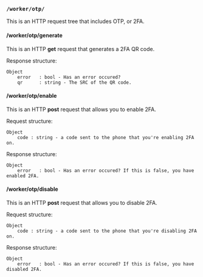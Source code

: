 ### ```/worker/otp/```
This is an HTTP request tree that includes OTP, or 2FA.

#### /worker/otp/generate
This is an HTTP **get** request that generates a 2FA QR code.

Response structure:
```
Object
    error   : bool - Has an error occured?
    qr      : string - The SRC of the QR code.
```

#### /worker/otp/enable
This is an HTTP **post** request that allows you to enable 2FA.

Request structure:
```
Object
    code : string - a code sent to the phone that you're enabling 2FA on.
```

Response structure:
```
Object
    error   : bool - Has an error occured? If this is false, you have enabled 2FA.
```

#### /worker/otp/disable
This is an HTTP **post** request that allows you to disable 2FA.

Request structure:
```
Object
    code : string - a code sent to the phone that you're disabling 2FA on.
```

Response structure:
```
Object
    error   : bool - Has an error occured? If this is false, you have disabled 2FA.
```
